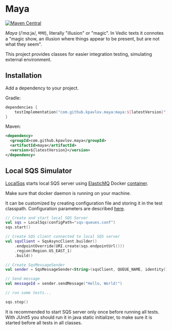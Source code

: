 # Maya

[![Maven Central](https://img.shields.io/maven-central/v/com.github.kpavlov.maya/maya.svg?label=Maven%20Central)](https://search.maven.org/search?q=g:%22com.github.kpavlov.maya%22%20AND%20a:%22maya%22)

_Maya_ (/ˈmɑːjə/, माया), literally "illusion" or "magic". 
In Vedic texts it connotes a "magic show, an illusion where things
appear to be present, but are not what they seem".

This project provides classes for easier integration testing, 
simulating external environment.

## Installation

Add a dependency to your project.

Gradle:
```kotlin
dependencies {
    testImplementation("com.github.kpavlov.maya:maya:${latestVersion}")
}
```
      
Maven:
```xml pom.xml
<dependency>
  <groupId>com.github.kpavlov.maya</groupId>
  <artifactId>maya</artifactId>
  <version>${latestVersion}</version>
</dependency>
```

## Local SQS Simulator

[LocalSqs](src/main/kotlin/com/github/kpavlov/maya/sqs/LocalSqs.kt)
starts local SQS server using [ElasticMQ](https://github.com/softwaremill/elasticmq) 
Docker [container](https://hub.docker.com/r/softwaremill/elasticmq-native/).
   
Make sure that docker daemon is running on your machine.

It can be customized by creating configuration file and storing 
it in the test classpath.
Configuration parameters are described [here](https://github.com/softwaremill/elasticmq#installation-stand-alone).

```kotlin
// Create and start local SQS Server
val sqs = LocalSqs(configPath="sqs-queues.conf")
sqs.start()

// Create SQS client connected to local SQS server
val sqsClient = SqsAsyncClient.builder()
    .endpointOverride(URI.create(sqs.endpointUrl()))
    .region(Region.US_EAST_1)
    .build()

// Create SqsMessageSender
val sender = SqsMessageSender<String>(sqsClient, QUEUE_NAME, identity())

// Send message
val messageId = sender.sendMessage("Hello, World!")

// run some tests...

sqs.stop()
```

It is recommended to start SQS server only once before running all tests.
With JUnit5 you should run it in java static initializer, to make sure it is started before all tests in all classes.
